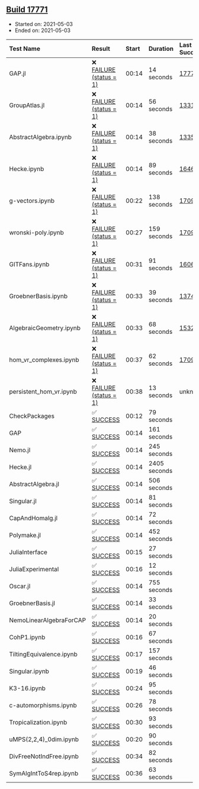 ## [Build 17771](https://oscarci.mathematik.uni-kl.de/job/oscar/17771/)

* Started on: 2021-05-03
* Ended on: 2021-05-03

| Test Name    | Result | Start | Duration | Last Success | First Failure |
|:-------------|:-------|:------|:---------|:-------------|:--------------|
| GAP.jl | ❌ [FAILURE (status = 1)](https://oscarci.mathematik.uni-kl.de/job/oscar/17771/artifact/logs/build-17771/GAP.jl.log) | 00:14 | 14 seconds | [17770](https://oscarci.mathematik.uni-kl.de/job/oscar/17770/) | [17771](https://oscarci.mathematik.uni-kl.de/job/oscar/17771/) |
| GroupAtlas.jl | ❌ [FAILURE (status = 1)](https://oscarci.mathematik.uni-kl.de/job/oscar/17771/artifact/logs/build-17771/GroupAtlas.jl.log) | 00:14 | 56 seconds | [13311](https://oscarci.mathematik.uni-kl.de/job/oscar/13311/) | [13312](https://oscarci.mathematik.uni-kl.de/job/oscar/13312/) |
| AbstractAlgebra.ipynb | ❌ [FAILURE (status = 1)](https://oscarci.mathematik.uni-kl.de/job/oscar/17771/artifact/logs/build-17771/AbstractAlgebra.ipynb.log) | 00:14 | 38 seconds | [13355](https://oscarci.mathematik.uni-kl.de/job/oscar/13355/) | [13356](https://oscarci.mathematik.uni-kl.de/job/oscar/13356/) |
| Hecke.ipynb | ❌ [FAILURE (status = 1)](https://oscarci.mathematik.uni-kl.de/job/oscar/17771/artifact/logs/build-17771/Hecke.ipynb.log) | 00:14 | 89 seconds | [16463](https://oscarci.mathematik.uni-kl.de/job/oscar/16463/) | [16464](https://oscarci.mathematik.uni-kl.de/job/oscar/16464/) |
| g-vectors.ipynb | ❌ [FAILURE (status = 1)](https://oscarci.mathematik.uni-kl.de/job/oscar/17771/artifact/logs/build-17771/g-vectors.ipynb.log) | 00:22 | 138 seconds | [17099](https://oscarci.mathematik.uni-kl.de/job/oscar/17099/) | [17100](https://oscarci.mathematik.uni-kl.de/job/oscar/17100/) |
| wronski-poly.ipynb | ❌ [FAILURE (status = 1)](https://oscarci.mathematik.uni-kl.de/job/oscar/17771/artifact/logs/build-17771/wronski-poly.ipynb.log) | 00:27 | 159 seconds | [17098](https://oscarci.mathematik.uni-kl.de/job/oscar/17098/) | [17099](https://oscarci.mathematik.uni-kl.de/job/oscar/17099/) |
| GITFans.ipynb | ❌ [FAILURE (status = 1)](https://oscarci.mathematik.uni-kl.de/job/oscar/17771/artifact/logs/build-17771/GITFans.ipynb.log) | 00:31 | 91 seconds | [16068](https://oscarci.mathematik.uni-kl.de/job/oscar/16068/) | [16069](https://oscarci.mathematik.uni-kl.de/job/oscar/16069/) |
| GroebnerBasis.ipynb | ❌ [FAILURE (status = 1)](https://oscarci.mathematik.uni-kl.de/job/oscar/17771/artifact/logs/build-17771/GroebnerBasis.ipynb.log) | 00:33 | 39 seconds | [13748](https://oscarci.mathematik.uni-kl.de/job/oscar/13748/) | [13749](https://oscarci.mathematik.uni-kl.de/job/oscar/13749/) |
| AlgebraicGeometry.ipynb | ❌ [FAILURE (status = 1)](https://oscarci.mathematik.uni-kl.de/job/oscar/17771/artifact/logs/build-17771/AlgebraicGeometry.ipynb.log) | 00:33 | 68 seconds | [15322](https://oscarci.mathematik.uni-kl.de/job/oscar/15322/) | [15323](https://oscarci.mathematik.uni-kl.de/job/oscar/15323/) |
| hom_vr_complexes.ipynb | ❌ [FAILURE (status = 1)](https://oscarci.mathematik.uni-kl.de/job/oscar/17771/artifact/logs/build-17771/hom_vr_complexes.ipynb.log) | 00:37 | 62 seconds | [17099](https://oscarci.mathematik.uni-kl.de/job/oscar/17099/) | [17100](https://oscarci.mathematik.uni-kl.de/job/oscar/17100/) |
| persistent_hom_vr.ipynb | ❌ [FAILURE (status = 1)](https://oscarci.mathematik.uni-kl.de/job/oscar/17771/artifact/logs/build-17771/persistent_hom_vr.ipynb.log) | 00:38 | 13 seconds | unknown | unknown |
| CheckPackages | ✅ [SUCCESS](https://oscarci.mathematik.uni-kl.de/job/oscar/17771/artifact/logs/build-17771/CheckPackages.log) | 00:12 | 79 seconds |  |  |
| GAP | ✅ [SUCCESS](https://oscarci.mathematik.uni-kl.de/job/oscar/17771/artifact/logs/build-17771/GAP.log) | 00:14 | 161 seconds |  |  |
| Nemo.jl | ✅ [SUCCESS](https://oscarci.mathematik.uni-kl.de/job/oscar/17771/artifact/logs/build-17771/Nemo.jl.log) | 00:14 | 245 seconds |  |  |
| Hecke.jl | ✅ [SUCCESS](https://oscarci.mathematik.uni-kl.de/job/oscar/17771/artifact/logs/build-17771/Hecke.jl.log) | 00:14 | 2405 seconds |  |  |
| AbstractAlgebra.jl | ✅ [SUCCESS](https://oscarci.mathematik.uni-kl.de/job/oscar/17771/artifact/logs/build-17771/AbstractAlgebra.jl.log) | 00:14 | 506 seconds |  |  |
| Singular.jl | ✅ [SUCCESS](https://oscarci.mathematik.uni-kl.de/job/oscar/17771/artifact/logs/build-17771/Singular.jl.log) | 00:14 | 81 seconds |  |  |
| CapAndHomalg.jl | ✅ [SUCCESS](https://oscarci.mathematik.uni-kl.de/job/oscar/17771/artifact/logs/build-17771/CapAndHomalg.jl.log) | 00:14 | 72 seconds |  |  |
| Polymake.jl | ✅ [SUCCESS](https://oscarci.mathematik.uni-kl.de/job/oscar/17771/artifact/logs/build-17771/Polymake.jl.log) | 00:14 | 452 seconds |  |  |
| JuliaInterface | ✅ [SUCCESS](https://oscarci.mathematik.uni-kl.de/job/oscar/17771/artifact/logs/build-17771/JuliaInterface.log) | 00:15 | 27 seconds |  |  |
| JuliaExperimental | ✅ [SUCCESS](https://oscarci.mathematik.uni-kl.de/job/oscar/17771/artifact/logs/build-17771/JuliaExperimental.log) | 00:16 | 12 seconds |  |  |
| Oscar.jl | ✅ [SUCCESS](https://oscarci.mathematik.uni-kl.de/job/oscar/17771/artifact/logs/build-17771/Oscar.jl.log) | 00:14 | 755 seconds |  |  |
| GroebnerBasis.jl | ✅ [SUCCESS](https://oscarci.mathematik.uni-kl.de/job/oscar/17771/artifact/logs/build-17771/GroebnerBasis.jl.log) | 00:14 | 33 seconds |  |  |
| NemoLinearAlgebraForCAP | ✅ [SUCCESS](https://oscarci.mathematik.uni-kl.de/job/oscar/17771/artifact/logs/build-17771/NemoLinearAlgebraForCAP.log) | 00:14 | 20 seconds |  |  |
| CohP1.ipynb | ✅ [SUCCESS](https://oscarci.mathematik.uni-kl.de/job/oscar/17771/artifact/logs/build-17771/CohP1.ipynb.log) | 00:16 | 67 seconds |  |  |
| TiltingEquivalence.ipynb | ✅ [SUCCESS](https://oscarci.mathematik.uni-kl.de/job/oscar/17771/artifact/logs/build-17771/TiltingEquivalence.ipynb.log) | 00:17 | 157 seconds |  |  |
| Singular.ipynb | ✅ [SUCCESS](https://oscarci.mathematik.uni-kl.de/job/oscar/17771/artifact/logs/build-17771/Singular.ipynb.log) | 00:19 | 46 seconds |  |  |
| K3-16.ipynb | ✅ [SUCCESS](https://oscarci.mathematik.uni-kl.de/job/oscar/17771/artifact/logs/build-17771/K3-16.ipynb.log) | 00:24 | 95 seconds |  |  |
| c-automorphisms.ipynb | ✅ [SUCCESS](https://oscarci.mathematik.uni-kl.de/job/oscar/17771/artifact/logs/build-17771/c-automorphisms.ipynb.log) | 00:26 | 78 seconds |  |  |
| Tropicalization.ipynb | ✅ [SUCCESS](https://oscarci.mathematik.uni-kl.de/job/oscar/17771/artifact/logs/build-17771/Tropicalization.ipynb.log) | 00:30 | 93 seconds |  |  |
| uMPS(2,2,4)_0dim.ipynb | ✅ [SUCCESS](https://oscarci.mathematik.uni-kl.de/job/oscar/17771/artifact/logs/build-17771/uMPS-2-2-4-_0dim.ipynb.log) | 00:20 | 90 seconds |  |  |
| DivFreeNotIndFree.ipynb | ✅ [SUCCESS](https://oscarci.mathematik.uni-kl.de/job/oscar/17771/artifact/logs/build-17771/DivFreeNotIndFree.ipynb.log) | 00:34 | 82 seconds |  |  |
| SymAlgIntToS4rep.ipynb | ✅ [SUCCESS](https://oscarci.mathematik.uni-kl.de/job/oscar/17771/artifact/logs/build-17771/SymAlgIntToS4rep.ipynb.log) | 00:36 | 63 seconds |  |  |
